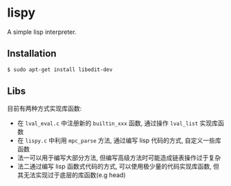 # lispy

A simple lisp interpreter.

## Installation

```sh
$ sudo apt-get install libedit-dev
```

## Libs

目前有两种方式实现库函数:

*   在 `lval_eval.c` 中注册新的 `builtin_xxx` 函数, 通过操作 `lval_list` 实现库函数
*   在 `lispy.c` 中利用 `mpc_parse` 方法, 通过编写 lisp 代码的方式, 自定义一些库函数
*   法一可以用于编写大部分方法, 但编写高级方法时可能造成链表操作过于复杂
*   法二通过编写 lisp 函数式代码的方式, 可以使用极少量的代码实现库函数, 但其无法实现过于底层的库函数(e.g head)

